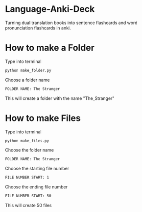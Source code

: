 # Language-Anki-Deck
Turning dual translation books into sentence flashcards and word pronunciation flashcards in anki.

# How to make a Folder 
Type into terminal
```bash
python make_folder.py
```
Choose a folder name
```bash
FOLDER NAME: The Stranger
```
This will create a folder with the name "The_Stranger"

# How to make Files
Type into terminal
```bash
python make_files.py
```
Choose the folder name
```bash
FOLDER NAME: The Stranger
```
Choose the starting file number
```bash
FILE NUMBER START: 1
```
Choose the ending file number
```bash
FILE NUMBER START: 50
```
This will create 50 files